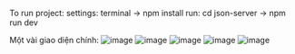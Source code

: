 To run project: 
settings: terminal -> npm install
run: cd json-server -> npm run dev


Một vài giao diện chính:
![image](https://user-images.githubusercontent.com/84011116/218679792-b6ac788c-6c95-4ae2-8058-cc906f97f673.png)
![image](https://user-images.githubusercontent.com/84011116/218679885-49a60a3d-2ea2-40b4-9918-9201cbe0ee1d.png)
![image](https://user-images.githubusercontent.com/84011116/218679959-059fda0b-df87-421a-81e2-1f205c29be16.png)
![image](https://user-images.githubusercontent.com/84011116/218680041-dd8ade72-1138-49e4-a035-36306b16118c.png)
![image](https://user-images.githubusercontent.com/84011116/218680091-d8d90cde-f4d9-4aa0-9e62-2101acf3575a.png)


